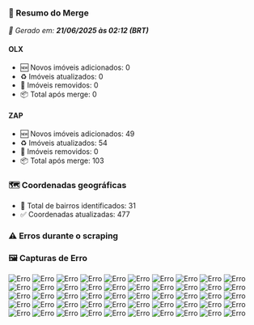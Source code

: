 ### 🔄 Resumo do Merge

_📅 Gerado em: **21/06/2025 às 02:12 (BRT)**_
#### OLX
- 🆕 Novos imóveis adicionados: 0
- ♻️ Imóveis atualizados: 0
- 🛑 Imóveis removidos: 0
- 📦 Total após merge: 0

#### ZAP
- 🆕 Novos imóveis adicionados: 49
- ♻️ Imóveis atualizados: 54
- 🛑 Imóveis removidos: 0
- 📦 Total após merge: 103

### 🗺️ Coordenadas geográficas
- 📍 Total de bairros identificados: 31
- ✅ Coordenadas atualizadas: 477

### ⚠️ Erros durante o scraping

### 🖼️ Capturas de Erro
![Erro](https://raw.githubusercontent.com/ApenasGabs/querocasa/ce225beb156b8084235e48f588ec5383e0e95ad6/screenshots/debug_post_click_house-item-1.png)
![Erro](https://raw.githubusercontent.com/ApenasGabs/querocasa/ce225beb156b8084235e48f588ec5383e0e95ad6/screenshots/debug_post_click_house-item-10.png)
![Erro](https://raw.githubusercontent.com/ApenasGabs/querocasa/ce225beb156b8084235e48f588ec5383e0e95ad6/screenshots/debug_post_click_house-item-12.png)
![Erro](https://raw.githubusercontent.com/ApenasGabs/querocasa/ce225beb156b8084235e48f588ec5383e0e95ad6/screenshots/debug_post_click_house-item-13.png)
![Erro](https://raw.githubusercontent.com/ApenasGabs/querocasa/ce225beb156b8084235e48f588ec5383e0e95ad6/screenshots/debug_post_click_house-item-14.png)
![Erro](https://raw.githubusercontent.com/ApenasGabs/querocasa/ce225beb156b8084235e48f588ec5383e0e95ad6/screenshots/debug_post_click_house-item-16.png)
![Erro](https://raw.githubusercontent.com/ApenasGabs/querocasa/ce225beb156b8084235e48f588ec5383e0e95ad6/screenshots/debug_post_click_house-item-17.png)
![Erro](https://raw.githubusercontent.com/ApenasGabs/querocasa/ce225beb156b8084235e48f588ec5383e0e95ad6/screenshots/debug_post_click_house-item-18.png)
![Erro](https://raw.githubusercontent.com/ApenasGabs/querocasa/ce225beb156b8084235e48f588ec5383e0e95ad6/screenshots/debug_post_click_house-item-19.png)
![Erro](https://raw.githubusercontent.com/ApenasGabs/querocasa/ce225beb156b8084235e48f588ec5383e0e95ad6/screenshots/debug_post_click_house-item-21.png)
![Erro](https://raw.githubusercontent.com/ApenasGabs/querocasa/ce225beb156b8084235e48f588ec5383e0e95ad6/screenshots/debug_post_click_house-item-22.png)
![Erro](https://raw.githubusercontent.com/ApenasGabs/querocasa/ce225beb156b8084235e48f588ec5383e0e95ad6/screenshots/debug_post_click_house-item-24.png)
![Erro](https://raw.githubusercontent.com/ApenasGabs/querocasa/ce225beb156b8084235e48f588ec5383e0e95ad6/screenshots/debug_post_click_house-item-25.png)
![Erro](https://raw.githubusercontent.com/ApenasGabs/querocasa/ce225beb156b8084235e48f588ec5383e0e95ad6/screenshots/debug_post_click_house-item-26.png)
![Erro](https://raw.githubusercontent.com/ApenasGabs/querocasa/ce225beb156b8084235e48f588ec5383e0e95ad6/screenshots/debug_post_click_house-item-27.png)
![Erro](https://raw.githubusercontent.com/ApenasGabs/querocasa/ce225beb156b8084235e48f588ec5383e0e95ad6/screenshots/debug_post_click_house-item-28.png)
![Erro](https://raw.githubusercontent.com/ApenasGabs/querocasa/ce225beb156b8084235e48f588ec5383e0e95ad6/screenshots/debug_post_click_house-item-29.png)
![Erro](https://raw.githubusercontent.com/ApenasGabs/querocasa/ce225beb156b8084235e48f588ec5383e0e95ad6/screenshots/debug_post_click_house-item-4.png)
![Erro](https://raw.githubusercontent.com/ApenasGabs/querocasa/ce225beb156b8084235e48f588ec5383e0e95ad6/screenshots/debug_post_click_house-item-5.png)
![Erro](https://raw.githubusercontent.com/ApenasGabs/querocasa/ce225beb156b8084235e48f588ec5383e0e95ad6/screenshots/debug_post_click_house-item-6.png)
![Erro](https://raw.githubusercontent.com/ApenasGabs/querocasa/ce225beb156b8084235e48f588ec5383e0e95ad6/screenshots/debug_post_click_house-item-7.png)
![Erro](https://raw.githubusercontent.com/ApenasGabs/querocasa/ce225beb156b8084235e48f588ec5383e0e95ad6/screenshots/debug_post_click_house-item-8.png)
![Erro](https://raw.githubusercontent.com/ApenasGabs/querocasa/ce225beb156b8084235e48f588ec5383e0e95ad6/screenshots/debug_post_click_house-item-9.png)
![Erro](https://raw.githubusercontent.com/ApenasGabs/querocasa/ce225beb156b8084235e48f588ec5383e0e95ad6/screenshots/debug_pre_click_house-item-1.png)
![Erro](https://raw.githubusercontent.com/ApenasGabs/querocasa/ce225beb156b8084235e48f588ec5383e0e95ad6/screenshots/debug_pre_click_house-item-10.png)
![Erro](https://raw.githubusercontent.com/ApenasGabs/querocasa/ce225beb156b8084235e48f588ec5383e0e95ad6/screenshots/debug_pre_click_house-item-12.png)
![Erro](https://raw.githubusercontent.com/ApenasGabs/querocasa/ce225beb156b8084235e48f588ec5383e0e95ad6/screenshots/debug_pre_click_house-item-13.png)
![Erro](https://raw.githubusercontent.com/ApenasGabs/querocasa/ce225beb156b8084235e48f588ec5383e0e95ad6/screenshots/debug_pre_click_house-item-14.png)
![Erro](https://raw.githubusercontent.com/ApenasGabs/querocasa/ce225beb156b8084235e48f588ec5383e0e95ad6/screenshots/debug_pre_click_house-item-16.png)
![Erro](https://raw.githubusercontent.com/ApenasGabs/querocasa/ce225beb156b8084235e48f588ec5383e0e95ad6/screenshots/debug_pre_click_house-item-17.png)
![Erro](https://raw.githubusercontent.com/ApenasGabs/querocasa/ce225beb156b8084235e48f588ec5383e0e95ad6/screenshots/debug_pre_click_house-item-18.png)
![Erro](https://raw.githubusercontent.com/ApenasGabs/querocasa/ce225beb156b8084235e48f588ec5383e0e95ad6/screenshots/debug_pre_click_house-item-19.png)
![Erro](https://raw.githubusercontent.com/ApenasGabs/querocasa/ce225beb156b8084235e48f588ec5383e0e95ad6/screenshots/debug_pre_click_house-item-21.png)
![Erro](https://raw.githubusercontent.com/ApenasGabs/querocasa/ce225beb156b8084235e48f588ec5383e0e95ad6/screenshots/debug_pre_click_house-item-22.png)
![Erro](https://raw.githubusercontent.com/ApenasGabs/querocasa/ce225beb156b8084235e48f588ec5383e0e95ad6/screenshots/debug_pre_click_house-item-24.png)
![Erro](https://raw.githubusercontent.com/ApenasGabs/querocasa/ce225beb156b8084235e48f588ec5383e0e95ad6/screenshots/debug_pre_click_house-item-25.png)
![Erro](https://raw.githubusercontent.com/ApenasGabs/querocasa/ce225beb156b8084235e48f588ec5383e0e95ad6/screenshots/debug_pre_click_house-item-26.png)
![Erro](https://raw.githubusercontent.com/ApenasGabs/querocasa/ce225beb156b8084235e48f588ec5383e0e95ad6/screenshots/debug_pre_click_house-item-27.png)
![Erro](https://raw.githubusercontent.com/ApenasGabs/querocasa/ce225beb156b8084235e48f588ec5383e0e95ad6/screenshots/debug_pre_click_house-item-28.png)
![Erro](https://raw.githubusercontent.com/ApenasGabs/querocasa/ce225beb156b8084235e48f588ec5383e0e95ad6/screenshots/debug_pre_click_house-item-29.png)
![Erro](https://raw.githubusercontent.com/ApenasGabs/querocasa/ce225beb156b8084235e48f588ec5383e0e95ad6/screenshots/debug_pre_click_house-item-4.png)
![Erro](https://raw.githubusercontent.com/ApenasGabs/querocasa/ce225beb156b8084235e48f588ec5383e0e95ad6/screenshots/debug_pre_click_house-item-5.png)
![Erro](https://raw.githubusercontent.com/ApenasGabs/querocasa/ce225beb156b8084235e48f588ec5383e0e95ad6/screenshots/debug_pre_click_house-item-6.png)
![Erro](https://raw.githubusercontent.com/ApenasGabs/querocasa/ce225beb156b8084235e48f588ec5383e0e95ad6/screenshots/debug_pre_click_house-item-7.png)
![Erro](https://raw.githubusercontent.com/ApenasGabs/querocasa/ce225beb156b8084235e48f588ec5383e0e95ad6/screenshots/debug_pre_click_house-item-8.png)
![Erro](https://raw.githubusercontent.com/ApenasGabs/querocasa/ce225beb156b8084235e48f588ec5383e0e95ad6/screenshots/debug_pre_click_house-item-9.png)
![Erro](https://raw.githubusercontent.com/ApenasGabs/querocasa/ce225beb156b8084235e48f588ec5383e0e95ad6/screenshots/erro_olx_21_de_junho_de_2025_às_01-52-10.png)
![Erro](https://raw.githubusercontent.com/ApenasGabs/querocasa/ce225beb156b8084235e48f588ec5383e0e95ad6/screenshots/erro_zap_pagina_14_21-06-2025-_02-09.png)
![Erro](https://raw.githubusercontent.com/ApenasGabs/querocasa/ce225beb156b8084235e48f588ec5383e0e95ad6/screenshots/erro_zap_pagina_3_21-06-2025-_01-55.png)
![Erro](https://raw.githubusercontent.com/ApenasGabs/querocasa/ce225beb156b8084235e48f588ec5383e0e95ad6/screenshots/erro_zap_pagina_5_21-06-2025-_01-57.png)
